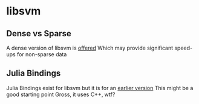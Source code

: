 # libsvm

## Dense vs Sparse
A dense version of libsvm is [offered](http://www.csie.ntu.edu.tw/~cjlin/libsvmtools/#libsvm_for_dense_data)
Which may provide significant speed-ups for non-sparse data

## Julia Bindings
Julia Bindings exist for libsvm but it is for an [earlier version](https://github.com/ianfiske/julia-svm)
This might be a good starting point
Gross, it uses C++, wtf?



